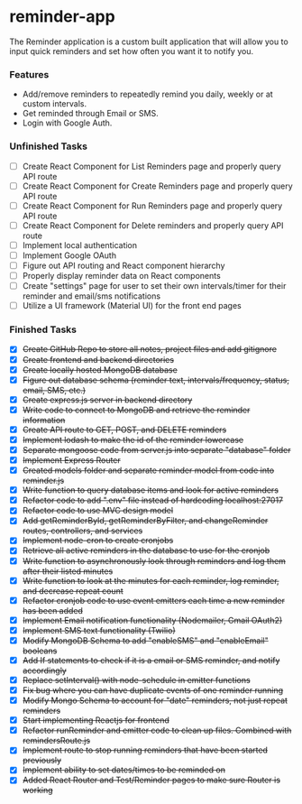 # reminder-app

The Reminder application is a custom built application that will allow you to input quick reminders and set how often you want it to notify you. 

### Features
- Add/remove reminders to repeatedly remind you daily, weekly or at custom intervals.
- Get reminded through Email or SMS. 
- Login with Google Auth.


### Unfinished Tasks
- [ ] Create React Component for List Reminders page and properly query API route
- [ ] Create React Component for Create Reminders page and properly query API route
- [ ] Create React Component for Run Reminders page and properly query API route
- [ ] Create React Component for Delete reminders and properly query API route 
- [ ] Implement local authentication
- [ ] Implement Google OAuth
- [ ] Figure out API routing and React component hierarchy 
- [ ] Properly display reminder data on React components 
- [ ] Create "settings" page for user to set their own intervals/timer for their reminder and email/sms notifications
- [ ] Utilize a UI framework (Material UI) for the front end pages 

### Finished Tasks
- [x] ~~Create GitHub Repo to store all notes, project files and add gitignore~~
- [x] ~~Create frontend and backend directories~~
- [x] ~~Create locally hosted MongoDB database~~
- [x] ~~Figure out database schema (reminder text, intervals/frequency, status, email, SMS, etc.)~~
- [x] ~~Create express.js server in backend directory~~
- [x] ~~Write code to connect to MongoDB and retrieve the reminder information~~
- [x] ~~Create API route to GET, POST, and DELETE reminders~~
- [x] ~~Implement lodash to make the id of the reminder lowercase~~
- [x] ~~Separate mongoose code from server.js into separate "database" folder~~
- [x] ~~Implement Express Router~~
- [x] ~~Created models folder and separate reminder model from code into reminder.js~~
- [x] ~~Write function to query database items and look for active reminders~~
- [x] ~~Refactor code to add ".env" file instead of hardcoding localhost:27017~~
- [x] ~~Refactor code to use MVC design model~~
- [x] ~~Add getReminderById, getReminderByFilter, and changeReminder routes, controllers, and services~~
- [x] ~~Implement node-cron to create cronjobs~~
- [x] ~~Retrieve all active reminders in the database to use for the cronjob~~ 
- [x] ~~Write function to asynchronously look through reminders and log them after their listed minutes~~ 
- [x] ~~Write function to look at the minutes for each reminder, log reminder, and decrease repeat count~~
- [x] ~~Refactor cronjob code to use event emitters each time a new reminder has been added~~
- [x] ~~Implement Email notification functionality (Nodemailer, Gmail OAuth2)~~
- [x] ~~Implement SMS text functionality (Twilio)~~
- [x] ~~Modify MongoDB Schema to add "enableSMS" and "enableEmail" booleans~~
- [x] ~~Add If statements to check if it is a email or SMS reminder, and notify accordingly~~
- [x] ~~Replace setInterval() with node-schedule in emitter functions~~
- [x] ~~Fix bug where you can have duplicate events of one reminder running~~
- [x] ~~Modify Mongo Schema to account for "date" reminders, not just repeat reminders~~
- [x] ~~Start implementing Reactjs for frontend~~
- [x] ~~Refactor runReminder and emitter code to clean up files. Combined with remindersRoute.js~~
- [x] ~~Implement route to stop running reminders that have been started previously~~
- [x] ~~Implement ability to set dates/times to be reminded on~~
- [x] ~~Added React Router and Test/Reminder pages to make sure Router is working~~
